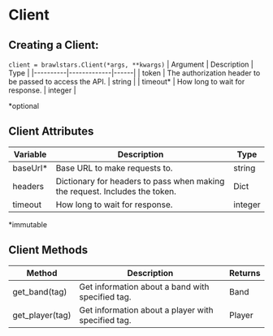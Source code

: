 # Client

## Creating a Client:
`client = brawlstars.Client(*args, **kwargs)`
| Argument | Description | Type |
|----------|-------------|------|
| token | The authorization header to be passed to access the API. | string |
| timeout* | How long to wait for response. | integer |

\*optional

## Client Attributes
| Variable | Description | Type |
|----------|-------------|------|
| baseUrl* | Base URL to make requests to. | string |
| headers | Dictionary for headers to pass when making the request. Includes the token. | Dict |
| timeout | How long to wait for response. | integer |

\*immutable

## Client Methods
| Method | Description | Returns |
|--------|-------------|---------|
| get_band(tag) | Get information about a band with specified tag. | Band |
| get_player(tag) | Get information about a player with specified tag. | Player |
